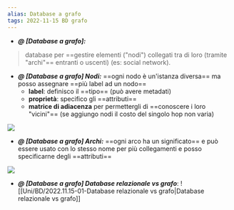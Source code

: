 ```yaml
---
alias: Database a grafo
tags: 2022-11-15 BD grafo
---
```


- ***@ [Database a grafo]:***
> database per ==gestire elementi ("nodi") collegati tra di loro (tramite "archi"== entranti o uscenti)  (es: social network).

<!--ID: 1670236970862-->


- ***@ [Database a grafo] Nodi:***
	==ogni nodo è un'istanza diversa== ma posso assegnare ==più label ad un nodo==
	- **label**: definisco il ==tipo== (può avere metadati)
	- **proprietà**: specifico gli ==attributi==
	- **matrice di adiacenza** per permettergli di ==conoscere i loro "vicini"== (se aggiungo nodi il costo del singolo hop non varia)

![](Uni/BD/img/neo4j.jpeg)

<!--ID: 1670236970866-->

	
- ***@ [Database a grafo] Archi:***
	==ogni arco ha un significato== e può essere usato con lo stesso nome per più collegamenti e posso specificarne degli ==attributi==

![](Uni/BD/img/graph.jpeg)

<!--ID: 1670236970870-->



- ***@ [Database a grafo] Database relazionale vs grafo***: ![[Uni/BD/2022.11.15-01-Database relazionale vs grafo|Database relazionale vs grafo]]